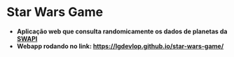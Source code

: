 # Star Wars Game

- **Aplicação web que consulta randomicamente os dados de planetas da [SWAPI](https://swapi.co/ "The Star Wars API Homepage")**
- **Webapp rodando no link: <https://lgdevlop.github.io/star-wars-game/>**
